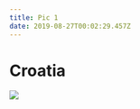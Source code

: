 ```yaml
---
title: Pic 1
date: 2019-08-27T00:02:29.457Z
---
```

# Croatia

![](/assets/cody-black-nm89mzvar5i-unsplash.jpg)
